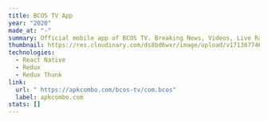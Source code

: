 ```yaml
---
title: BCOS TV App
year: "2020"
made_at: "-"
summary: Official mobile app of BCOS TV. Breaking News, Videos, Live Radio and more.
thumbnail: https://res.cloudinary.com/ds8bd6wxr/image/upload/v1713877460/my-portfolio/Screenshot_2024-04-23_at_14.03.52_xpkzkf.png
technologies:
  - React Native
  - Redux
  - Redux Thunk
link:
  url: " https://apkcombo.com/bcos-tv/com.bcos"
  label: apkcombo.com
stats: []
---
```

